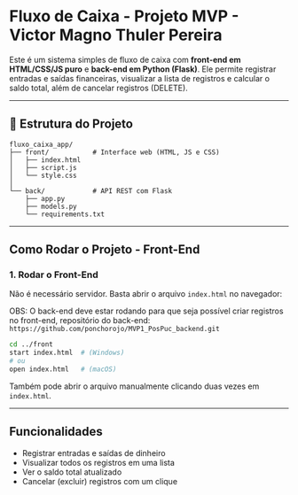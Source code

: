 # Fluxo de Caixa - Projeto MVP - Victor Magno Thuler Pereira

Este é um sistema simples de fluxo de caixa com **front-end em HTML/CSS/JS puro** e **back-end em Python (Flask)**. Ele permite registrar entradas e saídas financeiras, visualizar a lista de registros e calcular o saldo total, além de cancelar registros (DELETE).

---

## 📁 Estrutura do Projeto

```
fluxo_caixa_app/
├── front/           # Interface web (HTML, JS e CSS)
│   ├── index.html
│   ├── script.js
│   └── style.css
│
└── back/            # API REST com Flask
    ├── app.py
    ├── models.py
    └── requirements.txt
```

---

## Como Rodar o Projeto - Front-End

### 1. Rodar o Front-End

Não é necessário servidor. Basta abrir o arquivo `index.html` no navegador:

OBS: O back-end deve estar rodando para que seja possível criar registros no front-end, repositório do back-end: `https://github.com/ponchorojo/MVP1_PosPuc_backend.git`

```bash
cd ../front
start index.html  # (Windows)
# ou
open index.html   # (macOS)
```

Também pode abrir o arquivo manualmente clicando duas vezes em `index.html`.

---

## Funcionalidades

- Registrar entradas e saídas de dinheiro  
- Visualizar todos os registros em uma lista  
- Ver o saldo total atualizado  
- Cancelar (excluir) registros com um clique    
